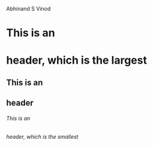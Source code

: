 Abhinand S Vinod
# This is an <h1> header, which is the largest
## This is an <h2> header
###### This is an <h6> header, which is the smallest
